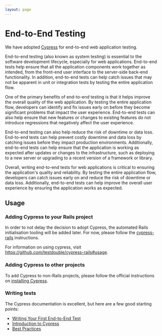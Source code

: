 ```yaml
---
layout: page
---
```


# End-to-End Testing

We have adopted [Cypress](https://www.cypress.io) for end-to-end web application testing.

End-to-end testing (also known as system testing) is essential to the software development lifecycle, especially for web applications. End-to-end tests help ensure that all the application components work together as intended, from the front-end user interface to the server-side back-end functionality. In addition, end-to-end tests can help catch issues that may not be apparent in unit or integration tests by testing the entire application flow.

One of the primary benefits of end-to-end testing is that it helps improve the overall quality of the web application. By testing the entire application flow, developers can identify and fix issues early on before they become significant problems that impact the user experience. End-to-end tests can also help ensure that new features or changes to existing features do not introduce regressions that negatively affect the user experience.

End-to-end testing can also help reduce the risk of downtime or data loss. End-to-end tests can help prevent costly downtime and data loss by catching issues before they impact production environments. Additionally, end-to-end tests can help ensure that the application is working as expected after updates or changes to the infrastructure, such as deploying to a new server or upgrading to a recent version of a framework or library.

Overall, writing end-to-end tests for web applications is critical to ensuring the application's quality and reliability. By testing the entire application flow, developers can catch issues early on and reduce the risk of downtime or data loss. Additionally, end-to-end tests can help improve the overall user experience by ensuring the application works as expected.

## Usage

### Adding Cypress to your Rails project

In order to not delay the decision to adopt Cypress, the automated Rails initialisation tooling will be added later. For now, please follow the [cypress-rails](https://github.com/testdouble/cypress-rails) instructions.

For information on using cypress, visit <https://github.com/testdouble/cypress-rails#usage>.

### Adding Cypress to other projects

To add Cypress to non-Rails projects, please follow the official instructions on [installing Cypress](https://docs.cypress.io/guides/getting-started/installing-cypress).

### Writing tests

The Cypress documentation is excellent, but here are a few good starting points:

* [Writing Your First End-to-End Test](https://docs.cypress.io/guides/end-to-end-testing/writing-your-first-end-to-end-test)
* [Introduction to Cypress](https://docs.cypress.io/guides/core-concepts/introduction-to-cypress)
* [Best Practices](https://docs.cypress.io/guides/references/best-practices)
